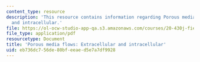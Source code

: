 ```yaml
---
content_type: resource
description: 'This resource contains information regarding Porous media flows: Extracellular
  and intracellular.'
file: https://ol-ocw-studio-app-qa.s3.amazonaws.com/courses/20-430j-fields-forces-and-flows-in-biological-systems-fall-2015/eb736dc756de80bfeeaed5e7a7df9928_MIT20_430JF15_Lecture25.pdf
file_type: application/pdf
resourcetype: Document
title: 'Porous media flows: Extracellular and intracellular'
uid: eb736dc7-56de-80bf-eeae-d5e7a7df9928
---
```

